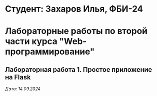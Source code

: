 # Студент: Захаров Илья, ФБИ-24

# Лабораторные работы по второй части курса "Web-программирование"

## Лабораторная работа 1.  Простое приложение на Flask

*Дата: 14.09.2024*